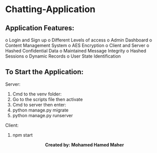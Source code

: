 # Chatting-Application
## Application Features:
o	Login and Sign up
o	Different Levels of access
o	Admin Dashboard
o	Content Management System
o	AES Encryption
o	Client and Server
o	Hashed Confidential Data
o	Maintained Message Integrity
o	Hashed Sessions
o	Dynamic Records
o	User State Identification

## To Start the Application:
Server:
1. Cmd to the venv folder:
2. Go to the scripts file then activate 
3. Cmd to server then enter:
4. python manage.py migrate
5. python manage.py runserver

Client:
1. npm start 

<p align="center">
  <b>Created by: Mohamed Hamed Maher</b>
</p>
